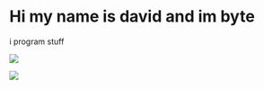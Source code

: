 # Hi my name is david and im byte
i program stuff


![](https://github-readme-stats.vercel.app/api?username=storm99999&show_icons=true&include_all_commits=true&theme=tokyonight&border_radius=10)

![](https://github-readme-stats.vercel.app/api/top-langs/?username=storm99999&layout=compact&theme=tokyonight&border_radius=10&langs_count=10)
